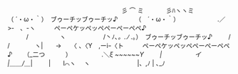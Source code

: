 　　　　　　　　　　　　　　　　　　 彡 ⌒ ミ
　 　　彡ﾊヽヽミ　　　 　　　　　 （ ´・ω・｀）　ブゥーチッブゥーチッ♪
　　　（　´・ω・｀）　　　　　 　 .／ >‐　、-ヽ　　　ペーペケッペッペペーペーペペ♪
　　　/　　　　　ヽ　　　　　　/丶ﾉ､_。.ﾉ ._｡）　ブゥーチッブゥーチッ♪
　　 / /　　　　ヽ|　　→　　〈 、〈Y　,ーiｰ〈ト　　　ペーペケッペッペペーペーペペ♪
　　（_二つ　　　 ）　　　　 　.＼_ξ ~~~~~~Y
　　 |　　　　　 イ　　　　　　　　 |＿＿/＿_|
　　 |　　l⌒ヽ 　ヽ 　　　　　　　 |、,ﾉ | ､_ﾉ
